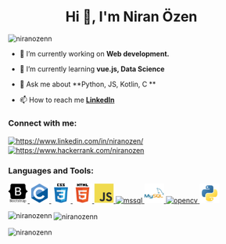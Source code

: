  <h1 align="center">Hi 👋, I'm Niran Özen</h1>
<p align="left"> <img src="https://komarev.com/ghpvc/?username=niranozenn&label=Profile%20views&color=0e75b6&style=flat" alt="niranozenn" /> </p>

- 🔭 I’m currently working on **Web development.**

- 🌱 I’m currently learning **vue.js, Data Science**

- 💬 Ask me about **Python, JS, Kotlin, C **

- 📫 How to reach me **<a href="https://www.linkedin.com/in/niranozen/" rel="nofollow" target="blank">LinkedIn</a>**
 

<h3 align="left">Connect with me:</h3>
<p align="left">
<a href="https://linkedin.com/in/https://www.linkedin.com/in/niranozen/" target="blank"><img align="center" src="https://raw.githubusercontent.com/rahuldkjain/github-profile-readme-generator/master/src/images/icons/Social/linked-in-alt.svg" alt="https://www.linkedin.com/in/niranozen/" height="30" width="40" /></a>
<a href="https://www.hackerrank.com/https://www.hackerrank.com/niranozen" target="blank"><img align="center" src="https://raw.githubusercontent.com/rahuldkjain/github-profile-readme-generator/master/src/images/icons/Social/hackerrank.svg" alt="https://www.hackerrank.com/niranozen" height="30" width="40" /></a>
</p>

<h3 align="left">Languages and Tools:</h3>
<p align="left"> <a href="https://getbootstrap.com" target="_blank" rel="noreferrer"> <img src="https://raw.githubusercontent.com/devicons/devicon/master/icons/bootstrap/bootstrap-plain-wordmark.svg" alt="bootstrap" width="40" height="40"/> </a> <a href="https://www.cprogramming.com/" target="_blank" rel="noreferrer"> <img src="https://raw.githubusercontent.com/devicons/devicon/master/icons/c/c-original.svg" alt="c" width="40" height="40"/> </a> <a href="https://www.w3schools.com/css/" target="_blank" rel="noreferrer"> <img src="https://raw.githubusercontent.com/devicons/devicon/master/icons/css3/css3-original-wordmark.svg" alt="css3" width="40" height="40"/> </a> <a href="https://www.w3.org/html/" target="_blank" rel="noreferrer"> <img src="https://raw.githubusercontent.com/devicons/devicon/master/icons/html5/html5-original-wordmark.svg" alt="html5" width="40" height="40"/> </a> <a href="https://developer.mozilla.org/en-US/docs/Web/JavaScript" target="_blank" rel="noreferrer"> <img src="https://raw.githubusercontent.com/devicons/devicon/master/icons/javascript/javascript-original.svg" alt="javascript" width="40" height="40"/> </a> <a href="https://www.microsoft.com/en-us/sql-server" target="_blank" rel="noreferrer"> <img src="https://www.svgrepo.com/show/303229/microsoft-sql-server-logo.svg" alt="mssql" width="40" height="40"/> </a> <a href="https://www.mysql.com/" target="_blank" rel="noreferrer"> <img src="https://raw.githubusercontent.com/devicons/devicon/master/icons/mysql/mysql-original-wordmark.svg" alt="mysql" width="40" height="40"/> </a> <a href="https://opencv.org/" target="_blank" rel="noreferrer"> <img src="https://www.vectorlogo.zone/logos/opencv/opencv-icon.svg" alt="opencv" width="40" height="40"/> </a> <a href="https://www.python.org" target="_blank" rel="noreferrer"> <img src="https://raw.githubusercontent.com/devicons/devicon/master/icons/python/python-original.svg" alt="python" width="40" height="40"/> </a> </p>

<p><img align="left" src="https://github-readme-stats.vercel.app/api/top-langs?username=niranozenn&show_icons=true&locale=en&layout=compact" alt="niranozenn" /></p>

<p>&nbsp;<img align="center" src="https://github-readme-stats.vercel.app/api?username=niranozenn&show_icons=true&locale=en" alt="niranozenn" /></p>

<p><img align="center" src="https://github-readme-streak-stats.herokuapp.com/?user=niranozenn&" alt="niranozenn" /></p>


<!---
niranozenn/niranozenn is a ✨ special ✨ repository because its `README.md` (this file) appears on your GitHub profile.
You can click the Preview link to take a look at your changes.
--->
